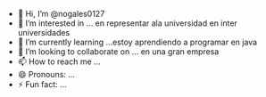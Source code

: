 - 👋 Hi, I’m @nogales0127
- 👀 I’m interested in ... en representar ala universidad en inter universidades
- 🌱 I’m currently learning ...estoy aprendiendo a programar en java
- 💞️ I’m looking to collaborate on ... en una gran empresa
- 📫 How to reach me ...
- 😄 Pronouns: ...
- ⚡ Fun fact: ...

<!---
nogales0127/nogales0127 is a ✨ special ✨ repository because its `README.md` (this file) appears on your GitHub profile.
You can click the Preview link to take a look at your changes.
--->
